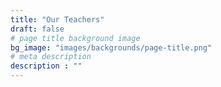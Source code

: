 ```yaml
---
title: "Our Teachers"
draft: false
# page title background image
bg_image: "images/backgrounds/page-title.png"
# meta description
description : ""
---
```

